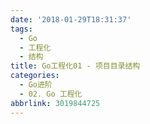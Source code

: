 ```yaml
---
date: '2018-01-29T18:31:37'
tags:
  - Go
  - 工程化
  - 结构
title: Go工程化01 - 项目目录结构
categories:
  - Go进阶
  - 02. Go 工程化
abbrlink: 3019844725
---
```

